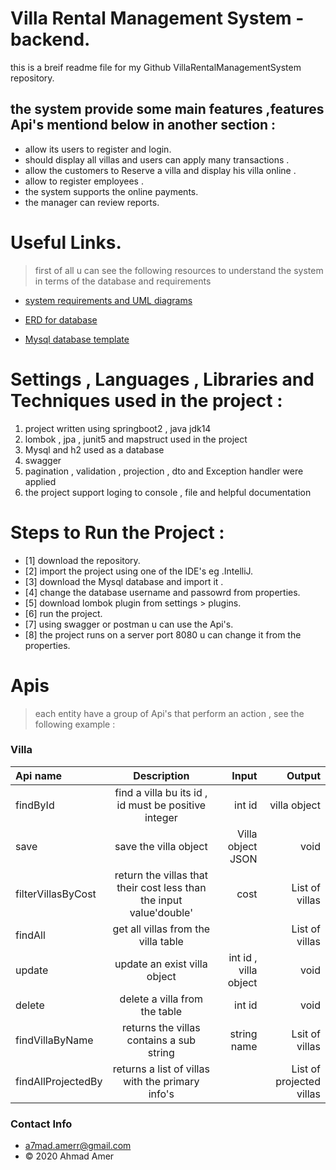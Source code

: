 # Villa Rental Management System - backend.
this is a breif readme file for my Github VillaRentalManagementSystem repository.

## the system provide some main features ,features Api's mentiond below in another section  :
* allow its users to register and login.
* should display all villas and users can apply many transactions .
* allow the customers to Reserve a villa and display his villa online .
* allow to register employees .
* the system supports the online payments.
* the manager can review reports.

# Useful Links.
> first of all u can see the following resources to understand the system in terms of the database and requirements
* [system requirements and UML diagrams](https://drive.google.com/file/d/10wbWBk6YfkZnLqHbsE1Kdzamx9jqt36C/view?usp=sharing)

* [ERD for database](
https://drive.google.com/file/d/1EB41YHtAtr5JNI-vs0je2EU_JnXPjM_5/view?usp=sharing)
* [Mysql database template](https://drive.google.com/drive/folders/18nfINZMMfJXnQVyvCm1-KvG-GJ1v7wL9?usp=sharing)


# Settings , Languages , Libraries and Techniques used in the project :
1. project written using springboot2 , java jdk14
2. lombok , jpa , junit5 and mapstruct used in the project
3. Mysql and h2 used as a database
4. swagger 
5. pagination , validation , projection , dto and Exception handler were applied
6. the project support loging to console , file and helpful documentation

# Steps to Run the Project :
- [1] download the repository. 
- [2] import the project using one of the IDE's eg .IntelliJ.
- [3] download the Mysql database and import it .
- [4] change the database username and passowrd from properties.
- [5] download lombok plugin from settings > plugins.
- [6] run the project.
- [7] using swagger or postman u can use the Api's.
- [8] the project runs on a server port 8080 u can change it from the properties.

# Apis
> each entity have a group of Api's that perform an action , see the following example :
### Villa
| Api name  		    | Description 					|    		Input			| Output  	 |
| :---        	    	|    :----:  					|          ---: 			|---:		 |
| findById    			| find a villa bu its id , id must be positive integer      	|  int id                |   	villa object     |
|save|save the villa object|Villa object JSON |void|
|filterVillasByCost|return the villas that their cost less than the input value'double'|cost|List of villas|
|findAll|get all villas from the villa table||List of villas|
|update|update an exist villa object |int id , villa object |void|
|delete|delete a villa from the table |int id |void|
|findVillaByName|returns the villas contains a sub string|string name|Lsit of villas|
|findAllProjectedBy|returns a list of villas with the primary info's||List of projected villas|

### Contact Info
* a7mad.amerr@gmail.com 
*  © 2020 Ahmad Amer